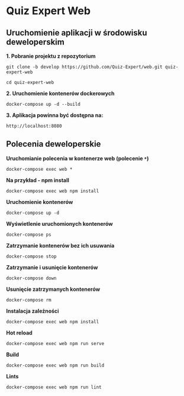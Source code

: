 # Quiz Expert Web

## Uruchomienie aplikacji w środowisku deweloperskim

**1. Pobranie projektu z repozytorium**
```
git clone -b develop https://github.com/Quiz-Expert/web.git quiz-expert-web
```
```
cd quiz-expert-web
```

**2. Uruchomienie kontenerów dockerowych**
```
docker-compose up -d --build
```

**3. Aplikacja powinna być dostępna na:**
```
http://localhost:8080
```

## Polecenia deweloperskie

**Uruchomianie polecenia w kontenerze web (polecenie `*`)**
```
docker-compose exec web *
```

**Na przykład - npm install**
```
docker-compose exec web npm install
```

**Uruchomienie kontenerów**
```
docker-compose up -d
```

**Wyświetlenie uruchomionych kontenerów**
```
docker-compose ps
```

**Zatrzymanie kontenerów bez ich usuwania**
```
docker-compose stop
```

**Zatrzymanie i usunięcie kontenerów**
```
docker-compose down
```

**Usunięcie zatrzymanych kontenerów**
```
docker-compose rm
```

**Instalacja zależności**
```
docker-compose exec web npm install
```

**Hot reload**
```
docker-compose exec web npm run serve
```

**Build**
```
docker-compose exec web npm run build
```

**Lints**
```
docker-compose exec web npm run lint
```